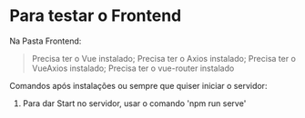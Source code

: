 # Para testar o Frontend


Na Pasta Frontend:
> Precisa ter o Vue instalado;
> Precisa ter o Axios instalado;
> Precisa ter o VueAxios instalado;
> Precisa ter o vue-router instalado

Comandos após instalações ou sempre que quiser iniciar o servidor:
1. Para dar Start no servidor, usar o comando 'npm run serve'

